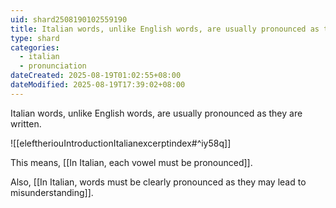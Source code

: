 ```yaml
---
uid: shard2508190102559190
title: Italian words, unlike English words, are usually pronounced as they are written
type: shard
categories:
  - italian
  - pronunciation
dateCreated: 2025-08-19T01:02:55+08:00
dateModified: 2025-08-19T17:39:02+08:00
---
```

Italian words, unlike English words, are usually pronounced as they are written.

![[eleftheriouIntroductionItalianexcerptindex#^iy58q]]

This means, [[In Italian, each vowel must be pronounced]].

Also, [[In Italian, words must be clearly pronounced as they may lead to misunderstanding]].